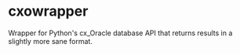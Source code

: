 cxowrapper
==========

Wrapper for Python's cx_Oracle database API that returns results in a slightly more sane format.
